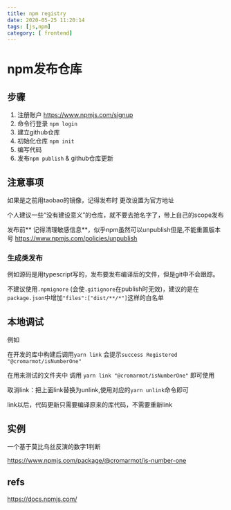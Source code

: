 ```yaml
---
title: npm registry
date: 2020-05-25 11:20:14
tags: [js,npm]
category: [ frontend]
---
```


# npm发布仓库

## 步骤

1. 注册账户 https://www.npmjs.com/signup
2. 命令行登录 `npm login`
3. 建立github仓库
4. 初始化仓库 `npm init`
5. 编写代码
6. 发布`npm publish` & github仓库更新

## 注意事项

如果是之前用taobao的镜像，记得发布时 更改设置为官方地址

个人建议一些“没有建设意义”的仓库，就不要去抢名字了，带上自己的scope发布

发布前** 记得清理敏感信息**，似乎npm虽然可以unpublish但是,不能重置版本号 https://www.npmjs.com/policies/unpublish

### 生成类发布

例如源码是用typescript写的，发布要发布编译后的文件，但是git中不会跟踪。

不建议使用`.npmignore` (会使`.gitignore`在publish时无效)，建议的是在`package.json`中增加`"files":["dist/**/*"]`这样的白名单

## 本地调试

例如

在开发的库中构建后调用`yarn link` 会提示`success Registered "@cromarmot/isNumberOne"`

在用来测试的文件夹中 调用 `yarn link "@cromarmot/isNumberOne"` 即可使用

取消link：把上面link替换为unlink,使用对应的`yarn unlink`命令即可

link以后，代码更新只需要编译原来的库代码，不需要重新link

## 实例

一个基于莫比乌丝反演的数字1判断

https://www.npmjs.com/package/@cromarmot/is-number-one

## refs

https://docs.npmjs.com/

